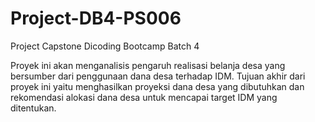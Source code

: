 # Project-DB4-PS006
Project Capstone Dicoding Bootcamp Batch 4

Proyek ini akan menganalisis pengaruh realisasi belanja desa yang bersumber dari penggunaan dana desa terhadap IDM. Tujuan akhir dari proyek ini yaitu menghasilkan proyeksi dana desa yang dibutuhkan dan rekomendasi alokasi dana desa untuk mencapai target IDM yang ditentukan.
